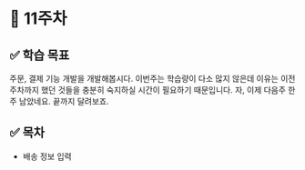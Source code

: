 # 🎯 11주차

## ✅ 학습 목표

주문, 결제 기능 개발을 개발해봅시다. 이번주는 학습량이 다소 많지 않은데 이유는 이전 주차까지 했던 것들을 충분히 숙지하실 시간이 필요하기 때문입니다. 자, 이제 다음주 한 주 남았네요. 끝까지 달려보죠.

## ✅ 목차

- 배송 정보 입력
